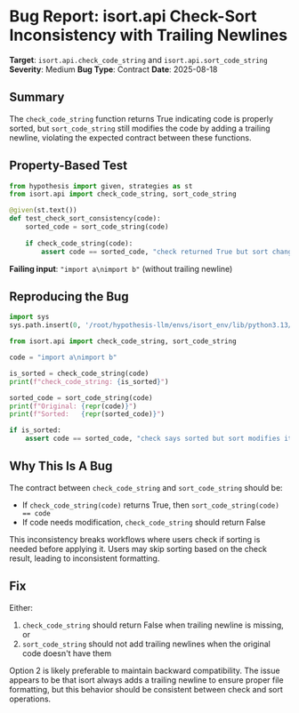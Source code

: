 # Bug Report: isort.api Check-Sort Inconsistency with Trailing Newlines

**Target**: `isort.api.check_code_string` and `isort.api.sort_code_string`
**Severity**: Medium
**Bug Type**: Contract
**Date**: 2025-08-18

## Summary

The `check_code_string` function returns True indicating code is properly sorted, but `sort_code_string` still modifies the code by adding a trailing newline, violating the expected contract between these functions.

## Property-Based Test

```python
from hypothesis import given, strategies as st
from isort.api import check_code_string, sort_code_string

@given(st.text())
def test_check_sort_consistency(code):
    sorted_code = sort_code_string(code)
    
    if check_code_string(code):
        assert code == sorted_code, "check returned True but sort changed the code"
```

**Failing input**: `"import a\nimport b"` (without trailing newline)

## Reproducing the Bug

```python
import sys
sys.path.insert(0, '/root/hypothesis-llm/envs/isort_env/lib/python3.13/site-packages')

from isort.api import check_code_string, sort_code_string

code = "import a\nimport b"

is_sorted = check_code_string(code)
print(f"check_code_string: {is_sorted}")

sorted_code = sort_code_string(code)
print(f"Original: {repr(code)}")
print(f"Sorted:   {repr(sorted_code)}")

if is_sorted:
    assert code == sorted_code, "check says sorted but sort modifies it!"
```

## Why This Is A Bug

The contract between `check_code_string` and `sort_code_string` should be:
- If `check_code_string(code)` returns True, then `sort_code_string(code) == code`
- If code needs modification, `check_code_string` should return False

This inconsistency breaks workflows where users check if sorting is needed before applying it. Users may skip sorting based on the check result, leading to inconsistent formatting.

## Fix

Either:
1. `check_code_string` should return False when trailing newline is missing, or
2. `sort_code_string` should not add trailing newlines when the original code doesn't have them

Option 2 is likely preferable to maintain backward compatibility. The issue appears to be that isort always adds a trailing newline to ensure proper file formatting, but this behavior should be consistent between check and sort operations.